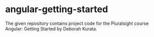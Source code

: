 # angular-getting-started
The given repository contains project code for the Pluralsight course Angular: Getting Started by Deborah Kurata.
